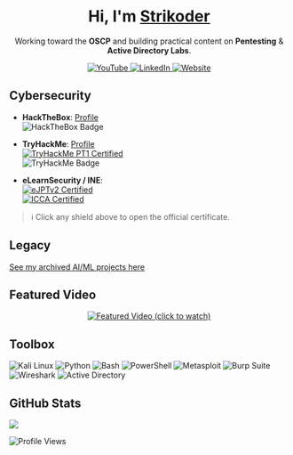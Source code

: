 <h1 align="center">Hi, I'm <a href="https://strikoder.github.io/" target="_blank" rel="noreferrer">Strikoder</a></h1>

<p align="center">
  Working toward the <b>OSCP</b> and building practical content on <b>Pentesting</b> & <b>Active Directory Labs</b>.
</p>

<p align="center">
   <a href="https://www.youtube.com/@strikoder">
    <img alt="YouTube" src="https://img.shields.io/badge/YouTube-@strikoder-ff0000?logo=youtube&logoColor=white&style=for-the-badge">
  </a>
  
   <a href="https://www.linkedin.com/in/strikoder/">
    <img alt="LinkedIn" src="https://img.shields.io/badge/LinkedIn-Profile-0A66C2?logo=linkedin&logoColor=white&style=for-the-badge">
  </a>
  
  <a href="https://strikoder.github.io/">
    <img alt="Website" src="https://img.shields.io/badge/Website-strikoder.github.io-000?logo=github&logoColor=white&style=for-the-badge">
  </a>


## Cybersecurity
- **HackTheBox**: [Profile](https://app.hackthebox.com/users/1872370)  
  <img src="https://www.hackthebox.com/badge/image/1872370" alt="HackTheBox Badge">
  
- **TryHackMe**: [Profile](https://tryhackme.com/p/strikoder)<br>
  [![TryHackMe PT1 Certified](https://img.shields.io/badge/TryHackMe-PT1%20Certified-red)](https://assets.tryhackme.com/certification-certificate/68aa91aaf99ed630e4aa02ab.pdf)<br>
  <img src="https://tryhackme-badges.s3.amazonaws.com/strikoder.png" alt="TryHackMe Badge" />

- **eLearnSecurity / INE**:<br>
  [![eJPTv2 Certified](https://img.shields.io/badge/eLearnSecurity-eJPTv2%20Certified-red)](https://certs.ine.com/c31e8914-4cc2-41f8-ac9a-bde21d4de0c5#acc.OZ2NHpoU)<br>
  [![ICCA Certified](https://img.shields.io/badge/eLearnSecurity-ICCA%20Certified-blue)](https://certs.ine.com/d28cc201-59ac-4a3e-ba26-1664cfb677fe#acc.lS07hHDF)

> ℹ️ Click any shield above to open the official certificate.


## Legacy 
[See my archived AI/ML projects here](https://strikoder.github.io/#legacy)


## Featured Video
<p align="center">
  <a href="https://youtu.be/JgHjbwW-RhI?si=4V0o-lQIQNGK3e77">
    <img src="https://img.youtube.com/vi/JgHjbwW-RhI/hqdefault.jpg" alt="Featured Video (click to watch)">
  </a>
</p>

## Toolbox
<p>
  <img alt="Kali Linux" src="https://img.shields.io/badge/Kali_Linux-268BEE?logo=kalilinux&logoColor=white&style=flat-square">
  <img alt="Python" src="https://img.shields.io/badge/Python-3776AB?logo=python&logoColor=white&style=flat-square">
  <img alt="Bash" src="https://img.shields.io/badge/Bash-121011?logo=gnubash&logoColor=white&style=flat-square">
  <img alt="PowerShell" src="https://img.shields.io/badge/PowerShell-5391FE?logo=powershell&logoColor=white&style=flat-square">
  <img alt="Metasploit" src="https://img.shields.io/badge/Metasploit-2596be?logo=metasploit&logoColor=white&style=flat-square">
  <img alt="Burp Suite" src="https://img.shields.io/badge/Burp_Suite-FF6633?logo=burpsuite&logoColor=white&style=flat-square">
  <img alt="Wireshark" src="https://img.shields.io/badge/Wireshark-1679A7?logo=wireshark&logoColor=white&style=flat-square">
  <img alt="Active Directory" src="https://img.shields.io/badge/Active_Directory-0078D4?logo=microsoft&logoColor=white&style=flat-square">
</p>

## GitHub Stats
<p>
  <img src="https://github-readme-stats.vercel.app/api/top-langs/?username=strikoder&layout=compact&count_private=true&theme=blue-green&title_color=00b3ff">
</p>
<p>
  <img src="https://komarev.com/ghpvc/?username=strikoder&color=blueviolet" alt="Profile Views">
</p>
